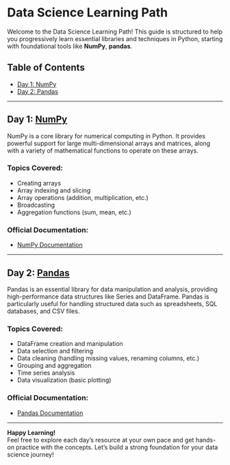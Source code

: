 # Data Science Learning Path

Welcome to the Data Science Learning Path! This guide is structured to help you progressively learn essential libraries and techniques in Python, starting with foundational tools like **NumPy**, **pandas**.

## Table of Contents

- [Day 1: NumPy](#day-1-numpy)
- [Day 2: Pandas](#day-2-pandas)

---

## Day 1: [NumPy](https://github.com/anurag0167/Data-Science/tree/main/Day1)

NumPy is a core library for numerical computing in Python. It provides powerful support for large multi-dimensional arrays and matrices, along with a variety of mathematical functions to operate on these arrays. 

### Topics Covered:
- Creating arrays
- Array indexing and slicing
- Array operations (addition, multiplication, etc.)
- Broadcasting
- Aggregation functions (sum, mean, etc.)

### Official Documentation:
- [NumPy Documentation](https://numpy.org/doc/stable/)
  
---

## Day 2: [Pandas](https://github.com/anurag0167/Data-Science/tree/main/Day2)

Pandas is an essential library for data manipulation and analysis, providing high-performance data structures like Series and DataFrame. Pandas is particularly useful for handling structured data such as spreadsheets, SQL databases, and CSV files.

### Topics Covered:
- DataFrame creation and manipulation
- Data selection and filtering
- Data cleaning (handling missing values, renaming columns, etc.)
- Grouping and aggregation
- Time series analysis
- Data visualization (basic plotting)

### Official Documentation:
- [Pandas Documentation](https://pandas.pydata.org/pandas-docs/stable/)

---

**Happy Learning!**  
Feel free to explore each day’s resource at your own pace and get hands-on practice with the concepts. Let’s build a strong foundation for your data science journey!
